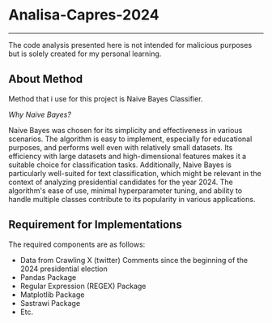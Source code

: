 # Analisa-Capres-2024
----------------------------------------------------------------------------
The code analysis presented here is not intended for malicious purposes but is solely created for my personal learning.

About Method
----------------------------------------------------------------------------
Method that i use for this project is Naive Bayes Classifier. 

*Why Naive Bayes?*

Naive Bayes was chosen for its simplicity and effectiveness in various scenarios. The algorithm is easy to implement, especially for educational purposes, and performs well even with relatively small datasets. Its efficiency with large datasets and high-dimensional features makes it a suitable choice for classification tasks. Additionally, Naive Bayes is particularly well-suited for text classification, which might be relevant in the context of analyzing presidential candidates for the year 2024. The algorithm's ease of use, minimal hyperparameter tuning, and ability to handle multiple classes contribute to its popularity in various applications.

Requirement for Implementations
----------------------------------------------------------------------------
The required components are as follows:
- Data from Crawling X (twitter) Comments since the beginning of the 2024 presidential election
- Pandas Package
- Regular Expression (REGEX) Package
- Matplotlib Package
- Sastrawi Package
- Etc.
